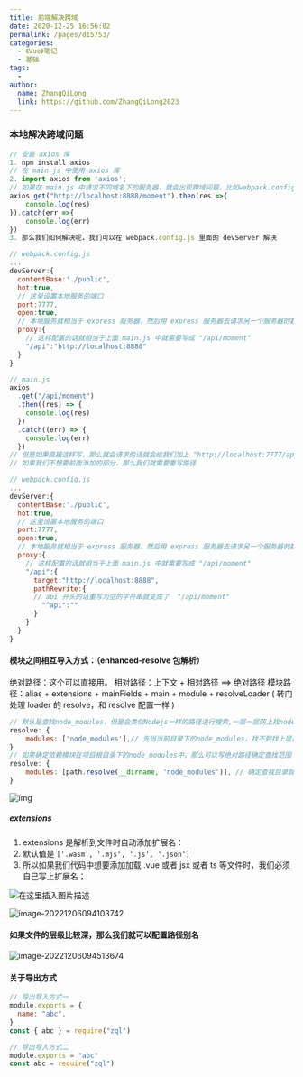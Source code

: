 ```yaml
---
title: 前端解决跨域
date: 2020-12-25 16:56:02
permalink: /pages/d15753/
categories:
  - 《Vue》笔记
  - 基础
tags:
  -
author:
  name: ZhangQiLong
  link: https://github.com/ZhangQiLong2023
---
```


### 本地解决跨域问题

```js
// 安装 axios 库
1. npm install axios
// 在 main.js 中使用 axios 库
2. import axios from 'axios';
// 如果在 main.js 中请求不同域名下的服务器，就会出现跨域问题，比如webpack.config.js 里面的 devServer中配置port:7777，那么我们在 main.js 里面请求8888的话，就会出现跨域问题
axios.get("http://localhost:8888/moment").then(res =>{
	console.log(res)
}).catch(err =>{
	console.log(err)
})
3. 那么我们如何解决呢，我们可以在 webpack.config.js 里面的 devServer 解决
```

```js
// webpack.config.js
...
devServer:{
  contentBase:'./public',
  hot:true,
  // 这里设置本地服务的端口
  port:7777,
  open:true,
  // 本地服务就相当于 express 服务器，然后用 express 服务器去请求另一个服务器的数据，然后用 express 服务器 给我们本地提供数据，但是这样在生产环境中依然会有问题出现，到时候配合 Nginx
  proxy:{
    // 这样配置的话就相当于上面 main.js 中就需要写成 "/api/moment"
    "/api":"http://localhost:8888"
  }
}
```

```js
// main.js
axios
  .get("/api/moment")
  .then((res) => {
    console.log(res)
  })
  .catch((err) => {
    console.log(err)
  })
// 但是如果直接这样写，那么就会请求的话就会给我们加上 "http://localhost:7777/api/moment"
// 如果我们不想要前面添加的部分，那么我们就需要重写路径
```

```js
// webpack.config.js
...
devServer:{
  contentBase:'./public',
  hot:true,
  // 这里设置本地服务的端口
  port:7777,
  open:true,
  // 本地服务就相当于 express 服务器，然后用 express 服务器去请求另一个服务器的数据，然后用 express 服务器 给我们本地提供数据，但是这样在生产环境中依然会有问题出现，到时候配合 Nginx
  proxy:{
    // 这样配置的话就相当于上面 main.js 中就需要写成 "/api/moment"
    "/api":{
	  target:"http://localhost:8888",
      pathRewrite:{
      // api 开头的话重写为空的字符串就变成了  "/api/moment"
		"^api":""
      }
    }
  }
}
```

#### 模块之间相互导入方式：（enhanced-resolve 包解析）

绝对路径：这个可以直接用。
相对路径：上下文 + 相对路径 ==> 绝对路径
模块路径：alias + extensions + mainFields + main + module + resolveLoader ( 转门处理 loader 的 resolve，和 resolve 配置一样 )

```js
// 默认是查找node_modules，但是会类似Nodejs一样的路径进行搜索,一层一层网上找node_modules
resolve: {
	modules: ['node_modules'],// 先当当前目录下的node_modules，找不到找上层目录的node_moudles，直到全局的node_modules
}
// 如果确定依赖模块在项目根目录下的node_modules中，那么可以写绝对路径确定查找范围
resolve: {
	modules: [path.resolve(__dirname, 'node_modules')], // 确定查找目录就是项目下的node_modules，找不到不会往上层找
}
```

![img](https://img-blog.csdnimg.cn/b8dc2f411d7c4cdaac75f42213a43bfb.png)

##### extensions

1. extensions 是解析到文件时自动添加扩展名：
2. 默认值是 `['.wasm', '.mjs', '.js', '.json']`
3. 所以如果我们代码中想要添加加载 .vue 或者 jsx 或者 ts 等文件时，我们必须自己写上扩展名；

![在这里插入图片描述](https://img-blog.csdnimg.cn/95cac902eacb4c25867178da6daa62e5.png)

![image-20221206094103742](http://www.zhangqilong.cn/img/qlBlog_images/Vue%E5%9F%BA%E7%A1%80/09_%E5%89%8D%E7%AB%AF%E8%A7%A3%E5%86%B3%E8%B7%A8%E5%9F%9F.assets/image-20221206094103742.png)

#### 如果文件的层级比较深，那么我们就可以配置路径别名

![image-20221206094513674](http://www.zhangqilong.cn/img/qlBlog_images/Vue%E5%9F%BA%E7%A1%80/09_%E5%89%8D%E7%AB%AF%E8%A7%A3%E5%86%B3%E8%B7%A8%E5%9F%9F.assets/image-20221206094513674.png)

#### 关于导出方式

```js
// 导出导入方式一
module.exports = {
  name: "abc",
}
const { abc } = require("zql")

// 导出导入方式二
module.exports = "abc"
const abc = require("zql")
```
